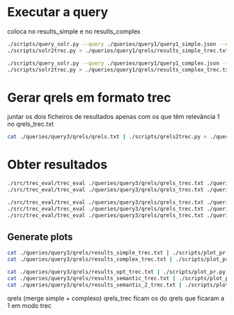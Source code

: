 # Executar a query

coloca no results_simple e no results_complex

```sh
./scripts/query_solr.py --query ./queries/query1/query1_simple.json --uri http://localhost:8983/solr --collection stocks | \
./scripts/solr2trec.py > ./queries/query1/qrels/results_simple_trec.txt
```

```sh
./scripts/query_solr.py --query ./queries/query1/query1_complex.json --uri http://localhost:8983/solr --collection stocks | \
./scripts/solr2trec.py > ./queries/query1/qrels/results_complex_trec.txt
```

# Gerar qrels em formato trec

juntar os dois ficheiros de resultados apenas com os que têm relevância 1 no qrels_trec.txt

```sh
cat ./queries/query3/qrels/qrels.txt | ./scripts/qrels2trec.py > ./queries/query3/qrels/qrels_trec.txt
```

# Obter resultados

```sh
./src/trec_eval/trec_eval ./queries/query3/qrels/qrels_trec.txt ./queries/query3/qrels/results_simple_trec.txt > ./queries/query3/results/results_simple.txt
./src/trec_eval/trec_eval ./queries/query3/qrels/qrels_trec.txt ./queries/query3/qrels/results_complex_trec.txt > ./queries/query3/results/results_complex.txt
```

```sh
./src/trec_eval/trec_eval ./queries/query3/qrels/qrels_trec.txt ./queries/query3/qrels/results_opt_trec.txt > ./queries/query3/results/results_opt.txt
./src/trec_eval/trec_eval ./queries/query3/qrels/qrels_trec.txt ./queries/query3/qrels/results_semantic_trec.txt > ./queries/query3/results/results_semantic.txt
./src/trec_eval/trec_eval ./queries/query3/qrels/qrels_trec.txt ./queries/query3/qrels/results_semantic_2_trec.txt > ./queries/query3/results/results_semantic_2.txt
```


## Generate plots

```sh
cat ./queries/query3/qrels/results_simple_trec.txt | ./scripts/plot_pr.py --qrels ./queries/query3/qrels/qrels_trec.txt --output ./queries/query3/results/results_simple.png
cat ./queries/query3/qrels/results_complex_trec.txt | ./scripts/plot_pr.py --qrels ./queries/query3/qrels/qrels_trec.txt --output ./queries/query3/results/results_complex.png
```

```sh
cat ./queries/query3/qrels/results_opt_trec.txt | ./scripts/plot_pr.py --qrels ./queries/query3/qrels/qrels_trec.txt --output ./queries/query3/results/results_opt.png
cat ./queries/query3/qrels/results_semantic_trec.txt | ./scripts/plot_pr.py --qrels ./queries/query3/qrels/qrels_trec.txt --output ./queries/query3/results/results_semantic.png
cat ./queries/query3/qrels/results_semantic_2_trec.txt | ./scripts/plot_pr.py --qrels ./queries/query3/qrels/qrels_trec.txt --output ./queries/query3/results/results_semantic_2.png
```

qrels (merge simple + complexo)
qrels_trec ficam os do qrels que ficaram a 1 em modo trec
